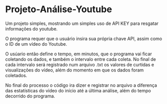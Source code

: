 # Projeto-Análise-Youtube
Um projeto simples, mostrando um simples uso de API KEY para resgatar informações do youtube.

O programa requer que o usuário insira sua própria chave API, assim como o ID de um vídeo do Youtube.

O usúario então define o tempo, em minutos, que o programa vai ficar coletando os dados, e também o intervalo entre cada coleta.
No final de cada intervalo será registrado num arquivo .txt os valores de curtidas e visualizações do vídeo, além do momento em que os dados foram coletados.

No final do processo o código ira dizer e registrar no arquivo a diferença das estatísticas do vídeo do início até a última análise, além do tempo decorrido do programa.

